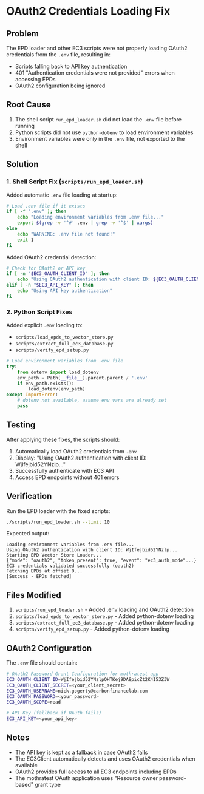 # OAuth2 Credentials Loading Fix

## Problem

The EPD loader and other EC3 scripts were not properly loading OAuth2 credentials from the `.env` file, resulting in:
- Scripts falling back to API key authentication
- 401 "Authentication credentials were not provided" errors when accessing EPDs
- OAuth2 configuration being ignored

## Root Cause

1. The shell script `run_epd_loader.sh` did not load the `.env` file before running
2. Python scripts did not use `python-dotenv` to load environment variables
3. Environment variables were only in the `.env` file, not exported to the shell

## Solution

### 1. Shell Script Fix (`scripts/run_epd_loader.sh`)

Added automatic `.env` file loading at startup:

```bash
# Load .env file if it exists
if [ -f ".env" ]; then
    echo "Loading environment variables from .env file..."
    export $(grep -v '^#' .env | grep -v '^$' | xargs)
else
    echo "WARNING: .env file not found!"
    exit 1
fi
```

Added OAuth2 credential detection:

```bash
# Check for OAuth2 or API key
if [ -n "$EC3_OAUTH_CLIENT_ID" ]; then
    echo "Using OAuth2 authentication with client ID: ${EC3_OAUTH_CLIENT_ID:0:20}..."
elif [ -n "$EC3_API_KEY" ]; then
    echo "Using API key authentication"
fi
```

### 2. Python Script Fixes

Added explicit `.env` loading to:
- `scripts/load_epds_to_vector_store.py`
- `scripts/extract_full_ec3_database.py`
- `scripts/verify_epd_setup.py`

```python
# Load environment variables from .env file
try:
    from dotenv import load_dotenv
    env_path = Path(__file__).parent.parent / '.env'
    if env_path.exists():
        load_dotenv(env_path)
except ImportError:
    # dotenv not available, assume env vars are already set
    pass
```

## Testing

After applying these fixes, the scripts should:

1. Automatically load OAuth2 credentials from `.env`
2. Display: "Using OAuth2 authentication with client ID: WjIfejbid52YNzlp..."
3. Successfully authenticate with EC3 API
4. Access EPD endpoints without 401 errors

## Verification

Run the EPD loader with the fixed scripts:

```bash
./scripts/run_epd_loader.sh --limit 10
```

Expected output:
```
Loading environment variables from .env file...
Using OAuth2 authentication with client ID: WjIfejbid52YNzlp...
Starting EPD Vector Store Loader...
{"mode": "oauth2", "token_present": true, "event": "ec3_auth_mode"...}
EC3 credentials validated successfully (oauth2)
Fetching EPDs at offset 0...
[Success - EPDs fetched]
```

## Files Modified

1. `scripts/run_epd_loader.sh` - Added .env loading and OAuth2 detection
2. `scripts/load_epds_to_vector_store.py` - Added python-dotenv loading
3. `scripts/extract_full_ec3_database.py` - Added python-dotenv loading
4. `scripts/verify_epd_setup.py` - Added python-dotenv loading

## OAuth2 Configuration

The `.env` file should contain:

```bash
# OAuth2 Password Grant Configuration for mothratest app
EC3_OAUTH_CLIENT_ID=WjIfejbid52YNzlpOHTKej9DA8picZt2K4I53Z3W
EC3_OAUTH_CLIENT_SECRET=<your_client_secret>
EC3_OAUTH_USERNAME=nick.gogerty@carbonfinancelab.com
EC3_OAUTH_PASSWORD=<your_password>
EC3_OAUTH_SCOPE=read

# API Key (fallback if OAuth fails)
EC3_API_KEY=<your_api_key>
```

## Notes

- The API key is kept as a fallback in case OAuth2 fails
- The EC3Client automatically detects and uses OAuth2 credentials when available
- OAuth2 provides full access to all EC3 endpoints including EPDs
- The mothratest OAuth application uses "Resource owner password-based" grant type
